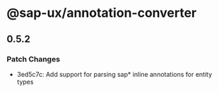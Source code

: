 # @sap-ux/annotation-converter

## 0.5.2

### Patch Changes

-   3ed5c7c: Add support for parsing sap\* inline annotations for entity types
